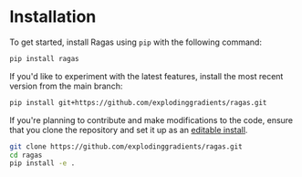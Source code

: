 # Installation

To get started, install Ragas using `pip` with the following command:

```bash
pip install ragas
```

If you'd like to experiment with the latest features, install the most recent version from the main branch:

```bash
pip install git+https://github.com/explodinggradients/ragas.git
```

If you're planning to contribute and make modifications to the code, ensure that you clone the repository and set it up as an [editable install](https://pip.pypa.io/en/stable/topics/local-project-installs/#editable-installs).

```bash
git clone https://github.com/explodinggradients/ragas.git 
cd ragas 
pip install -e .
```